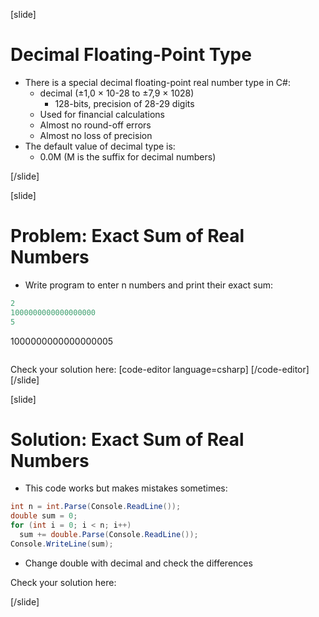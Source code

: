 [slide]
# Decimal Floating-Point Type
- There is a special decimal floating-point real number type in C#:
    - decimal (±1,0 × 10-28 to ±7,9 × 1028)
        - 128-bits, precision of 28-29 digits
    - Used for financial calculations
    - Almost no round-off errors
    - Almost no loss of precision
- The default value of decimal type is:
    - 0.0M (M is the suffix for decimal numbers)

[/slide]

[slide]
# Problem: Exact Sum of Real Numbers
- Write program to enter n numbers and print their exact sum:
```csharp
2
1000000000000000000
5

```
1000000000000000005
```

```
Check your solution here: 
[code-editor language=csharp]
[/code-editor]
[/slide]

[slide]
# Solution: Exact Sum of Real Numbers
- This code works but makes mistakes sometimes:

```csharp
int n = int.Parse(Console.ReadLine());
double sum = 0;
for (int i = 0; i < n; i++)
  sum += double.Parse(Console.ReadLine());
Console.WriteLine(sum);

```
- Change double with decimal and check the differences

Check your solution here: 

[/slide]


